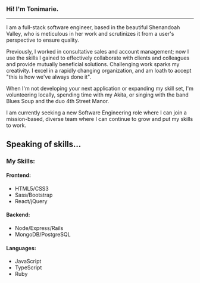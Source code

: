 ### Hi! I'm Tonimarie. 
--------------------------

I am a full-stack software engineer, based in the beautiful Shenandoah Valley, who is meticulous in her work and scrutinizes it from a user's perspective to ensure quality.  

Previously, I worked in consultative sales and account management; now I use the skills I gained to effectively collaborate with clients and colleagues and provide mutually beneficial solutions. Challenging work sparks my creativity. I excel in a rapidly changing organization, and am loath to accept "this is how we've always done it".   

When I'm not developing your next application or expanding my skill set, I'm volunteering locally, spending time with my Akita, or singing with the band Blues Soup and the duo 4th Street Manor. 

I am currently seeking a new Software Engineering role where I can join a mission-based, diverse team where I can continue to grow and put my skills to work. 

Speaking of skills... 
----------------------------

### My Skills:

#### Frontend:

* HTML5/CSS3 
* Sass/Bootstrap
* React/jQuery

#### Backend:

* Node/Express/Rails
* MongoDB/PostgreSQL

#### Languages:

* JavaScript
* TypeScript
* Ruby

<!--
**tonim99/tonim99** is a ✨ _special_ ✨ repository because its `README.md` (this file) appears on your GitHub profile.

Here are some ideas to get you started:

- 🔭 I’m currently working on ...
- 🌱 I’m currently learning ...
- 👯 I’m looking to collaborate on ...
- 🤔 I’m looking for help with ...
- 💬 Ask me about ...
- 📫 How to reach me: ...
- 😄 Pronouns: ...
- ⚡ Fun fact: ...
-->
